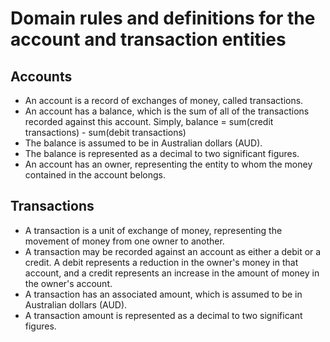 # Domain rules and definitions for the account and transaction entities

## Accounts
 * An account is a record of exchanges of money, called transactions.
 * An account has a balance, which is the sum of all of the transactions recorded against this account. Simply, balance = sum(credit transactions) - sum(debit transactions)
 * The balance is assumed to be in Australian dollars (AUD).
 * The balance is represented as a decimal to two significant figures.
 * An account has an owner, representing the entity to whom the money contained in the account belongs.

## Transactions
 * A transaction is a unit of exchange of money, representing the movement of money from one owner to another.
 * A transaction may be recorded against an account as either a debit or a credit. A debit represents a reduction in the owner's money in that account, and a credit represents an increase in the amount of money in the owner's account.
 * A transaction has an associated amount, which is assumed to be in Australian dollars (AUD).
 * A transaction amount is represented as a decimal to two significant figures.